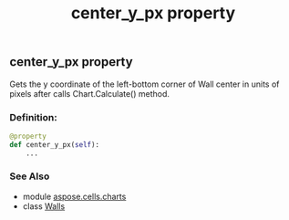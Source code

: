 ﻿---
title: center_y_px property
second_title: Aspose.Cells for Python via .NET API References
description: 
type: docs
weight: 110
url: /aspose.cells.charts/walls/center_y_px/
is_root: false
---

## center_y_px property


Gets the y coordinate of the left-bottom corner of Wall center in units of pixels after calls Chart.Calculate() method.
### Definition:
```python
@property
def center_y_px(self):
    ...
```

### See Also
* module [aspose.cells.charts](../../)
* class [Walls](/cells/python-net/aspose.cells.charts/walls)
